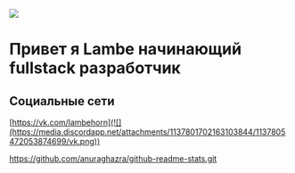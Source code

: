 
![](https://media.discordapp.net/attachments/1137801702163103844/1137801765308342392/Frame_2.png?width=1440&height=405)
# Привет я Lambe начинающий fullstack разработчик

## Социальные сети
[https://vk.com/lambehorn](![](https://media.discordapp.net/attachments/1137801702163103844/1137805472053874699/vk.png))

https://github.com/anuraghazra/github-readme-stats.git
